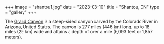 +++
image = "shantou1.jpg"
date = "2023-03-10"
title = "Shantou, CN"
type = "gallery"
+++

The [Grand Canyon](https://en.wikipedia.org/w/index.php?title=Grand_Canyon&oldid=952699432)
is a steep-sided canyon carved by the Colorado River in Arizona, United States.
The canyon is 277 miles (446 km) long, up to 18 miles (29 km) wide and attains a depth of over a mile (6,093 feet or 1,857 meters).
